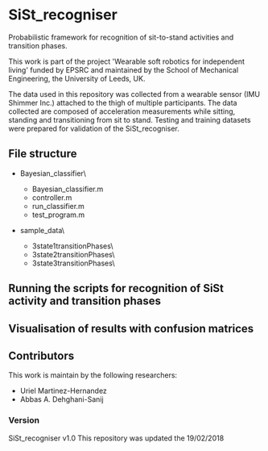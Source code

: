 # SiSt_recogniser
Probabilistic framework for recognition of sit-to-stand activities and transition phases.

This work is part of the project 'Wearable soft robotics for independent living' funded by EPSRC and maintained by the School of Mechanical Engineering, the University of Leeds, UK.

The data used in this repository was collected from a wearable sensor (IMU Shimmer Inc.) attached to the thigh of multiple participants. The data collected are composed of acceleration measurements while sitting, standing and transitioning from sit to stand. Testing and training datasets were prepared for validation of the SiSt_recogniser. 


## File structure
- Bayesian_classifier\\
  - Bayesian_classifier.m
  - controller.m
  - run_classifier.m
  - test_program.m

- sample_data\\
  - 3state1transitionPhases\\
  - 3state2transitionPhases\\
  - 3state3transitionPhases\


## Running the scripts for recognition of SiSt activity and transition phases

## Visualisation of results with confusion matrices

## Contributors
This work is maintain by the following researchers:

- Uriel Martinez-Hernandez
- Abbas A. Dehghani-Sanij

### Version
SiSt_recogniser v1.0
This repository was updated the 19/02/2018
